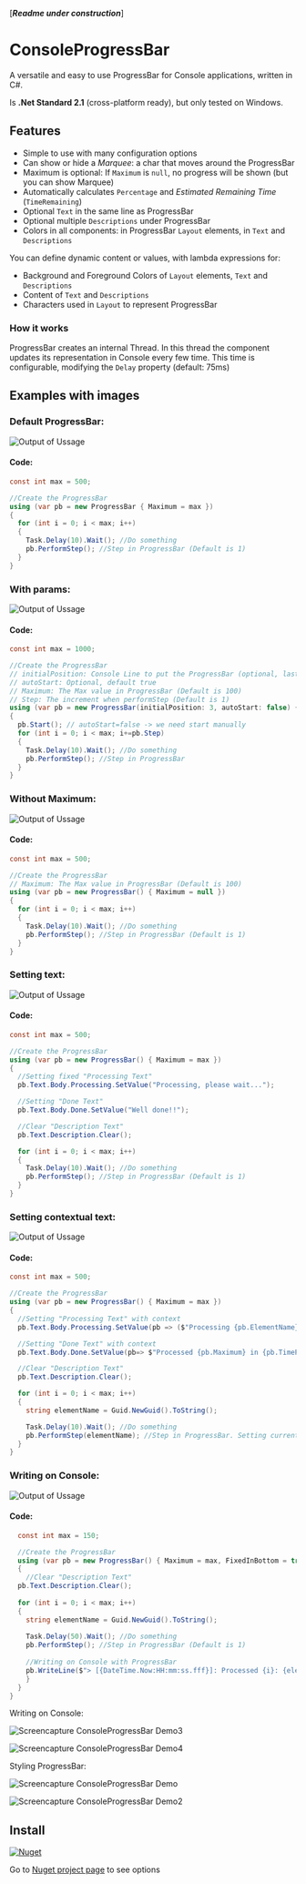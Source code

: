 [***Readme under construction***]

# ConsoleProgressBar
A versatile and easy to use ProgressBar for Console applications, written in C#. 

Is **.Net Standard 2.1** (cross-platform ready), but only tested on Windows.

## Features
* Simple to use with many configuration options
* Can show or hide a *Marquee*: a char that moves around the ProgressBar
* Maximum is optional: If `Maximum` is `null`, no progress will be shown (but you can show Marquee)
* Automatically calculates `Percentage` and *Estimated Remaining Time* (`TimeRemaining`)
* Optional `Text` in the same line as ProgressBar 
* Optional multiple `Descriptions` under ProgressBar
* Colors in all components: in ProgressBar `Layout` elements, in `Text` and `Descriptions`

You can define dynamic content or values, with lambda expressions for:
* Background and Foreground Colors of `Layout` elements, `Text` and `Descriptions`
* Content of `Text` and `Descriptions`
* Characters used in `Layout` to represent ProgressBar

### How it works
ProgressBar creates an internal Thread. In this thread the component updates its representation in Console every few time.
This time is configurable, modifying the ``Delay`` property (default: 75ms)



## Examples with images
### Default ProgressBar:

![Output of Ussage](https://raw.githubusercontent.com/iluvadev/ConsoleProgressBar/main/docs/img/ProgressBarConsole-Example01.gif)
#### Code:
```csharp
const int max = 500;

//Create the ProgressBar
using (var pb = new ProgressBar { Maximum = max })
{
  for (int i = 0; i < max; i++)
  {
    Task.Delay(10).Wait(); //Do something
    pb.PerformStep(); //Step in ProgressBar (Default is 1)
  }
}
```
### With params:

![Output of Ussage](https://raw.githubusercontent.com/iluvadev/ConsoleProgressBar/main/docs/img/ProgressBarConsole-Example02.gif)
#### Code:
```csharp
const int max = 1000;

//Create the ProgressBar
// initialPosition: Console Line to put the ProgressBar (optional, last Console line is assumed)
// autoStart: Optional, default true
// Maximum: The Max value in ProgressBar (Default is 100)
// Step: The increment when performStep (Default is 1)
using (var pb = new ProgressBar(initialPosition: 3, autoStart: false) { Maximum = max, Step = 2})
{
  pb.Start(); // autoStart=false -> we need start manually
  for (int i = 0; i < max; i+=pb.Step)
  {
    Task.Delay(10).Wait(); //Do something
    pb.PerformStep(); //Step in ProgressBar
  }
}
```
### Without Maximum:
![Output of Ussage](https://raw.githubusercontent.com/iluvadev/ConsoleProgressBar/main/docs/img/ProgressBarConsole-Example03.gif)
#### Code:
```csharp
const int max = 500;

//Create the ProgressBar
// Maximum: The Max value in ProgressBar (Default is 100)
using (var pb = new ProgressBar() { Maximum = null })
{
  for (int i = 0; i < max; i++)
  {
    Task.Delay(10).Wait(); //Do something
    pb.PerformStep(); //Step in ProgressBar (Default is 1)
  }
}
```
### Setting text:
![Output of Ussage](https://raw.githubusercontent.com/iluvadev/ConsoleProgressBar/main/docs/img/ProgressBarConsole-Example05.gif)
#### Code:
```csharp
const int max = 500;

//Create the ProgressBar
using (var pb = new ProgressBar() { Maximum = max })
{
  //Setting fixed "Processing Text" 
  pb.Text.Body.Processing.SetValue("Processing, please wait...");

  //Setting "Done Text"
  pb.Text.Body.Done.SetValue("Well done!!");

  //Clear "Description Text"
  pb.Text.Description.Clear();

  for (int i = 0; i < max; i++)
  {
    Task.Delay(10).Wait(); //Do something
    pb.PerformStep(); //Step in ProgressBar (Default is 1)
  }
}
```
### Setting contextual text:
![Output of Ussage](https://raw.githubusercontent.com/iluvadev/ConsoleProgressBar/main/docs/img/ProgressBarConsole-Example06.gif)
#### Code:
```csharp
const int max = 500;

//Create the ProgressBar
using (var pb = new ProgressBar() { Maximum = max })
{
  //Setting "Processing Text" with context 
  pb.Text.Body.Processing.SetValue(pb => ($"Processing {pb.ElementName}, please wait..."));

  //Setting "Done Text" with context
  pb.Text.Body.Done.SetValue(pb=> $"Processed {pb.Maximum} in {pb.TimeProcessing.TotalSeconds}s.");

  //Clear "Description Text"
  pb.Text.Description.Clear();

  for (int i = 0; i < max; i++)
  {
    string elementName = Guid.NewGuid().ToString();

    Task.Delay(10).Wait(); //Do something
    pb.PerformStep(elementName); //Step in ProgressBar. Setting current ElementName
  }
}
```
### Writing on Console:
![Output of Ussage](https://raw.githubusercontent.com/iluvadev/ConsoleProgressBar/main/docs/img/ProgressBarConsole-Example07.gif)
#### Code:
```csharp
  const int max = 150;

  //Create the ProgressBar
  using (var pb = new ProgressBar() { Maximum = max, FixedInBottom = true })
  {
    //Clear "Description Text"
  pb.Text.Description.Clear();
  
  for (int i = 0; i < max; i++)
  {
    string elementName = Guid.NewGuid().ToString();
    
    Task.Delay(50).Wait(); //Do something
    pb.PerformStep(); //Step in ProgressBar (Default is 1)
    
    //Writing on Console with ProgressBar
    pb.WriteLine($"> [{DateTime.Now:HH:mm:ss.fff}]: Processed {i}: {elementName}");
    }
  }
}
```
Writing on Console:

![Screencapture ConsoleProgressBar Demo3](https://raw.githubusercontent.com/iluvadev/ConsoleProgressBar/main/docs/img/ProgressBarConsole-Demo3.gif)

![Screencapture ConsoleProgressBar Demo4](https://raw.githubusercontent.com/iluvadev/ConsoleProgressBar/main/docs/img/ProgressBarConsole-Demo4.gif)

Styling ProgressBar:

![Screencapture ConsoleProgressBar Demo](https://raw.githubusercontent.com/iluvadev/ConsoleProgressBar/main/docs/img/ProgressBarConsole-Demo.gif)

![Screencapture ConsoleProgressBar Demo2](https://raw.githubusercontent.com/iluvadev/ConsoleProgressBar/main/docs/img/ProgressBarConsole-Demo2.gif)


## Install
[![Nuget](https://img.shields.io/nuget/v/iluvadev.ConsoleProgressBar?style=plastic)](https://www.nuget.org/packages/iluvadev.ConsoleProgressBar/)

Go to [Nuget project page](https://www.nuget.org/packages/iluvadev.ConsoleProgressBar/) to see options


